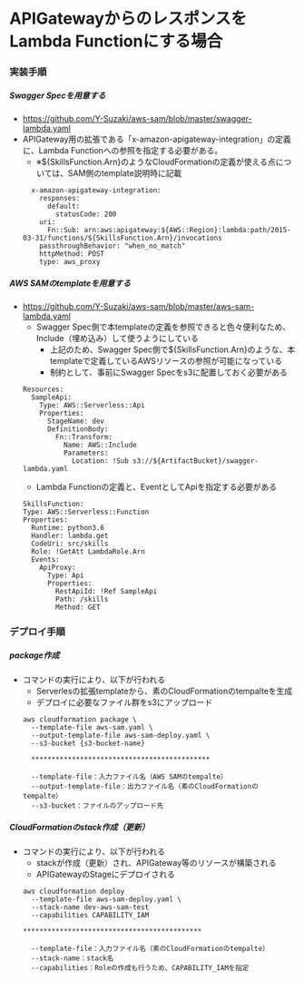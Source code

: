 # APIGatewayからのレスポンスをLambda Functionにする場合
### 実装手順
##### Swagger Specを用意する
* https://github.com/Y-Suzaki/aws-sam/blob/master/swagger-lambda.yaml
* APIGateway用の拡張である「x-amazon-apigateway-integration」の定義に、Lambda Functionへの参照を指定する必要がある。
    * ※${SkillsFunction.Arn}のようなCloudFormationの定義が使える点については、SAM側のtemplate説明時に記載
    ```
      x-amazon-apigateway-integration:
        responses:
          default:
            statusCode: 200
        uri:
          Fn::Sub: arn:aws:apigateway:${AWS::Region}:lambda:path/2015-03-31/functions/${SkillsFunction.Arn}/invocations
        passthroughBehavior: "when_no_match"
        httpMethod: POST
        type: aws_proxy
    ```
    
##### AWS SAMのtemplateを用意する
* https://github.com/Y-Suzaki/aws-sam/blob/master/aws-sam-lambda.yaml
    * Swagger Spec側で本templateの定義を参照できると色々便利なため、Include（埋め込み）して使うようにしている
        * 上記のため、Swagger Spec側で${SkillsFunction.Arn}のような、本templateで定義しているAWSリソースの参照が可能になっている
        * 制約として、事前にSwagger Specをs3に配置しておく必要がある
    ```
    Resources:
      SampleApi:
        Type: AWS::Serverless::Api
        Properties:
          StageName: dev
          DefinitionBody:
            Fn::Transform:
              Name: AWS::Include
              Parameters:
                Location: !Sub s3://${ArtifactBucket}/swagger-lambda.yaml
    ```
    * Lambda Functionの定義と、EventとしてApiを指定する必要がある
    ```
    SkillsFunction:
    Type: AWS::Serverless::Function
    Properties:
      Runtime: python3.6
      Handler: lambda.get
      CodeUri: src/skills
      Role: !GetAtt LambdaRole.Arn
      Events:
        ApiProxy:
          Type: Api
          Properties:
            RestApiId: !Ref SampleApi
            Path: /skills
            Method: GET
    ```
### デプロイ手順
##### package作成
* コマンドの実行により、以下が行われる
    * Serverlesの拡張templateから、素のCloudFormationのtempalteを生成
    * デプロイに必要なファイル群をs3にアップロード
    ```
    aws cloudformation package \
      --template-file aws-sam.yaml \
      --output-template-file aws-sam-deploy.yaml \
      --s3-bucket {s3-bucket-name}
      
      ********************************************
      
      --template-file：入力ファイル名（AWS SAMのtempalte）
      --output-template-file：出力ファイル名（素のCloudFormationのtempalte）
      --s3-bucket：ファイルのアップロード先
    ```

##### CloudFormationのstack作成（更新）
* コマンドの実行により、以下が行われる
    * stackが作成（更新）され、APIGateway等のリソースが構築される
    * APIGatewayのStageにデプロイされる
    ```
    aws cloudformation deploy 
      --template-file aws-sam-deploy.yaml \
      --stack-name dev-aws-sam-test 
      --capabilities CAPABILITY_IAM
    
    ********************************************
    
      --template-file：入力ファイル名（素のCloudFormationのtempalte）
      --stack-name：stack名
      --capabilities：Roleの作成も行うため、CAPABILITY_IAMを指定
    ```
